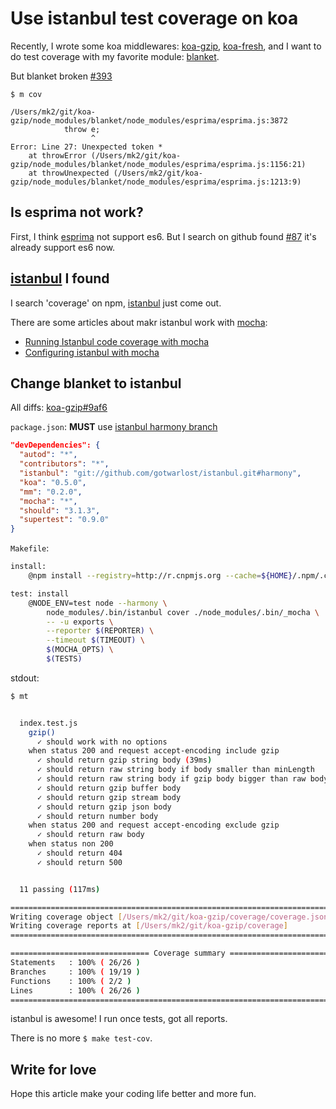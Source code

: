 # Use istanbul test coverage on koa

Recently, I wrote some koa middlewares: [koa-gzip](https://github.com/fengmk2/koa-gzip), [koa-fresh](https://github.com/fengmk2/koa-fresh),
and I want to do test coverage with my favorite module: [blanket](https://github.com/alex-seville/blanket).

But blanket broken [#393](https://github.com/alex-seville/blanket/issues/393)

```
$ m cov

/Users/mk2/git/koa-gzip/node_modules/blanket/node_modules/esprima/esprima.js:3872
            throw e;
                  ^
Error: Line 27: Unexpected token *
    at throwError (/Users/mk2/git/koa-gzip/node_modules/blanket/node_modules/esprima/esprima.js:1156:21)
    at throwUnexpected (/Users/mk2/git/koa-gzip/node_modules/blanket/node_modules/esprima/esprima.js:1213:9)
```

## Is esprima not work?

First, I think [esprima](http://esprima.org/) not support es6.
But I search on github found [#87](https://github.com/ariya/esprima/pull/87) it's already support es6 now.

## [istanbul](https://github.com/gotwarlost/istanbul) I found

I search 'coverage' on npm, [istanbul](https://github.com/gotwarlost/istanbul) just come out.

There are some articles about makr istanbul work with [mocha](https://github.com/visionmedia/mocha):

* [Running Istanbul code coverage with mocha](https://coderwall.com/p/x6jfwg)
* [Configuring istanbul with mocha](https://github.com/gotwarlost/istanbul/issues/44)

## Change blanket to istanbul

All diffs: [koa-gzip#9af6](https://github.com/fengmk2/koa-gzip/commit/9af69507f28b575e5c2ad9ac5f51b684cd22f1fd)

`package.json`: **MUST** use [istanbul harmony branch](https://github.com/gotwarlost/istanbul/tree/harmony)

```json
"devDependencies": {
  "autod": "*",
  "contributors": "*",
  "istanbul": "git://github.com/gotwarlost/istanbul.git#harmony",
  "koa": "0.5.0",
  "mm": "0.2.0",
  "mocha": "*",
  "should": "3.1.3",
  "supertest": "0.9.0"
}
```

`Makefile`:

```bash
install:
	@npm install --registry=http://r.cnpmjs.org --cache=${HOME}/.npm/.cache/cnpm

test: install
	@NODE_ENV=test node --harmony \
		node_modules/.bin/istanbul cover ./node_modules/.bin/_mocha \
		-- -u exports \
		--reporter $(REPORTER) \
		--timeout $(TIMEOUT) \
		$(MOCHA_OPTS) \
		$(TESTS)
```

stdout:

```bash
$ mt


  index.test.js
    gzip()
      ✓ should work with no options
    when status 200 and request accept-encoding include gzip
      ✓ should return gzip string body (39ms)
      ✓ should return raw string body if body smaller than minLength
      ✓ should return raw string body if gzip body bigger than raw body
      ✓ should return gzip buffer body
      ✓ should return gzip stream body
      ✓ should return gzip json body
      ✓ should return number body
    when status 200 and request accept-encoding exclude gzip
      ✓ should return raw body
    when status non 200
      ✓ should return 404
      ✓ should return 500


  11 passing (117ms)

=============================================================================
Writing coverage object [/Users/mk2/git/koa-gzip/coverage/coverage.json]
Writing coverage reports at [/Users/mk2/git/koa-gzip/coverage]
=============================================================================

=============================== Coverage summary ===============================
Statements   : 100% ( 26/26 )
Branches     : 100% ( 19/19 )
Functions    : 100% ( 2/2 )
Lines        : 100% ( 26/26 )
================================================================================
```

istanbul is awesome! I run once tests, got all reports.

There is no more `$ make test-cov`.

## Write for love

Hope this article make your coding life better and more fun.

